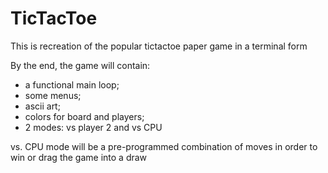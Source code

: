 # TicTacToe

This is recreation of the popular tictactoe paper game in a terminal form

By the end, the game will contain:
- a functional main loop; 
- some menus; 
- ascii art; 
- colors for board and players; 
- 2 modes: vs player 2 and vs CPU

vs. CPU mode will be a pre-programmed combination of moves in order to win or drag the game into a draw
